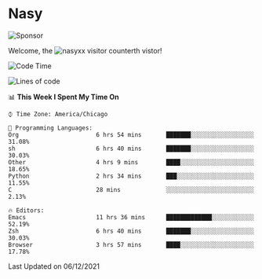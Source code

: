 # Nasy

<!--
<p align="center">
<img height="200" src="https://github-readme-stats.vercel.app/api?username=nasyxx&count_private=true&show_icons=true&theme=dracula&include_all_commits=true"/>
<img height="200" src="https://github-readme-stats.vercel.app/api/top-langs/?username=nasyxx&theme=dracula&hide=html,jupyter+notebook&count_private=true&show_icons=true"/>
</p>

  
----------------
-->

![Sponsor](https://img.shields.io/static/v1.svg?label=Sponsor&message=%E2%9D%A4&logo=GitHub&style=flat&color=pink)
 
Welcome, the ![nasyxx visitor counter](https://count.getloli.com/get/@nasyxx?theme=rule34)th vistor!
 
<!--START_SECTION:waka-->
![Code Time](http://img.shields.io/badge/Code%20Time-1%2C523%20hrs%2035%20mins-blue)

![Lines of code](https://img.shields.io/badge/From%20Hello%20World%20I%27ve%20Written-5%20Million%20lines%20of%20code-blue)

📊 **This Week I Spent My Time On** 

```text
⌚︎ Time Zone: America/Chicago

💬 Programming Languages: 
Org                      6 hrs 54 mins       ███████░░░░░░░░░░░░░░░░░░   31.08% 
sh                       6 hrs 40 mins       ███████░░░░░░░░░░░░░░░░░░   30.03% 
Other                    4 hrs 9 mins        ████░░░░░░░░░░░░░░░░░░░░░   18.65% 
Python                   2 hrs 34 mins       ███░░░░░░░░░░░░░░░░░░░░░░   11.55% 
C                        28 mins             ░░░░░░░░░░░░░░░░░░░░░░░░░   2.13%

🔥 Editors: 
Emacs                    11 hrs 36 mins      █████████████░░░░░░░░░░░░   52.19% 
Zsh                      6 hrs 40 mins       ███████░░░░░░░░░░░░░░░░░░   30.03% 
Browser                  3 hrs 57 mins       ████░░░░░░░░░░░░░░░░░░░░░   17.78%

```


 Last Updated on 06/12/2021
<!--END_SECTION:waka-->

<!-- ![visitors](https://visitor-badge.laobi.icu/badge?page_id=nasyxx.nasyxx) -->
